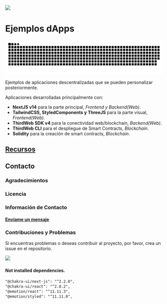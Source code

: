 <img src="https://user-images.githubusercontent.com/73097560/115834477-dbab4500-a447-11eb-908a-139a6edaec5c.gif">

# Ejemplos dApps

<a href="https://github.com/SKRTEEEEEE">
<div align="center">
  <img  src="https://github.com/SKRTEEEEEE/SKRTEEEEEE/blob/main/resources/img/grid-snake.svg"
       alt="snake" />
</div>
</a>

Ejemplos de aplicaciones descentralizadas que se pueden personalizar posteriormente.

Aplicaciones desarrolladas principalmente con: 

- **NextJS v14** para la parte principal, _Frontend y Backend(Web)_.
- **TailwindCSS, StyledComponents y ThreeJS** para la parte visual, _Frontend(Web)_.
- **ThirdWeb SDK v4** para la conectividad web/blockchain, _Backend(Web)_.
- **ThirdWeb CLI** para el despliegue de Smart Contracts, _Blockchain_.
- **Solidity** para la creación de smart contracts, _Blockchain_.

## [Recursos](markdown/recursos.md)

## Contacto

### Agradecimientos

### Licencia

### Información de Contacto

#### [Envíame un mensaje](mailto:adanreh.m@gmail.com)

### Contribuciones y Problemas

Si encuentras problemas o deseas contribuir al proyecto, por favor, crea un issue en el repositorio.

<img src="https://user-images.githubusercontent.com/73097560/115834477-dbab4500-a447-11eb-908a-139a6edaec5c.gif">

#### Not installed dependencies.

    "@chakra-ui/next-js": "^2.2.0",
    "@chakra-ui/react": "^2.8.2",
    "@emotion/react": "^11.11.3",
    "@emotion/styled": "^11.11.0",